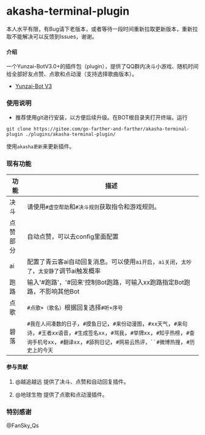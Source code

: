 # akasha-terminal-plugin

本人水平有限，有Bug请下老版本，或者等待一段时间重新拉取更新版本，重新拉取不能解决可以反馈到Issues，谢谢。

#### 介绍
一个Yunzai-BotV3.0+的插件包（plugin），提供了QQ群内决斗小游戏、随机时间给全部好友点赞、点歌和点动漫（支持选择歌曲版本）。

- [Yunzai-Bot V3](https://github.com/Le-niao/Yunzai-Bot)

### 使用说明

- 推荐使用git进行安装，以方便后续升级。在BOT根目录夹打开终端，运行

`git clone https://gitee.com/go-farther-and-farther/akasha-terminal-plugin ./plugins/akasha-terminal-plugin/`

使用`akasha更新`来更新插件。

### 现有功能
|功能   |描述   |
|---|---|
|决斗   |请使用`#虚空帮助`和`#决斗规则`获取指令和游戏规则。   |
|点赞部分   |自动点赞，可以去config里面配置   |
|ai   |配置了青云客ai自动回复消息。可以使用`ai开启`，`ai关闭`，`太吵了`，`太安静了`调节ai触发概率   |
|跑路   |输入'#跑路'，'#回来'控制Bot跑路，可输入xx跑路指定Bot跑路，不影响其他Bot|
|点歌   |`#点歌+（歌名）`根据回复选择`#听+序号`   |
|碧落   |`#我在人间凑数的日子`，`#摸鱼日记`，`#来份动漫图`，`#xx天气`，`#来句诗`，`#王者xx语音`，`#生成签名xx`，`#骂我`，`#举牌xx`，`#知乎热榜`，`#查询手机号xx`，`#翻译xx`，`#舔狗日记`，`#网易云热评，``#微博热搜`，`#历史上的今天`|



#### 参与贡献

1.  @越追越远 提供了决斗、点赞和自动回复插件。

2.  @地球生物 提供了点歌和点动漫插件。

### 特别感谢

@FanSky_Qs


